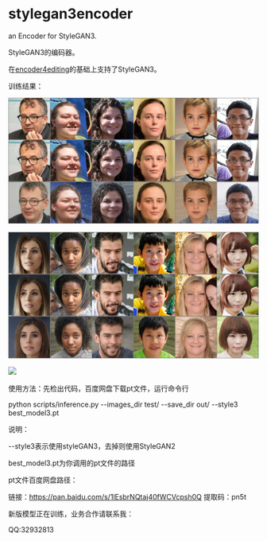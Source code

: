 # stylegan3encoder

an Encoder for StyleGAN3.

StyleGAN3的编码器。

在[encoder4editing](https://github.com/omertov/encoder4editing)的基础上支持了StyleGAN3。

训练结果：

![](https://github.com/dayu1979/stylegan3encoder/blob/master/imgs/0037800.jpg)

![](https://github.com/dayu1979/stylegan3encoder/blob/master/imgs/0048000.jpg)

![](https://github.com/dayu1979/stylegan3encoder/blob/master/imgs/output.gif)

使用方法：先检出代码，百度网盘下载pt文件，运行命令行

python scripts/inference.py --images_dir test/ --save_dir out/ --style3 best_model3.pt



说明：

--style3表示使用styleGAN3，去掉则使用StyleGAN2

best_model3.pt为你调用的pt文件的路径



pt文件百度网盘路径：

链接：https://pan.baidu.com/s/1lEsbrNQtaj40fWCVcpsh0Q 
提取码：pn5t 



新版模型正在训练，业务合作请联系我：

QQ:32932813


